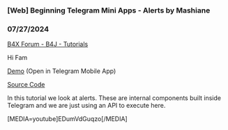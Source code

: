 ### [Web] Beginning Telegram Mini Apps - Alerts by Mashiane
### 07/27/2024
[B4X Forum - B4J - Tutorials](https://www.b4x.com/android/forum/threads/162276/)

Hi Fam  
  
[Demo](https://t.me/SithasoHoldingsBot) (Open in Telegram Mobile App)  
  
[Source Code](https://github.com/Mashiane/SithasoTMA)  
  
In this tutorial we look at alerts. These are internal components built inside Telegram and we are just using an API to execute here.  
  
[MEDIA=youtube]EDumVdGuqzo[/MEDIA]
